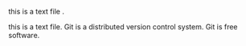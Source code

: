 this is a text file .

this is a text file.
Git is a distributed version control system.
Git is free software.